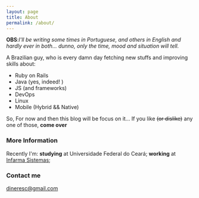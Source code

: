 ```yaml
---
layout: page
title: About
permalink: /about/
---
```


**OBS**:*I'll be writing some times in Portuguese, and others in English and hardly ever in both... dunno, only the time, mood and situation will tell.*


A Brazilian guy, who is every damn day fetching new stuffs and improving skills about:
+ Ruby on Rails
+ Java (yes, indeed! )
+ JS (and frameworks)
+ DevOps
+ Linux
+ Mobile (Hybrid && Native)

So, For now and then this blog will be focus on it... 
If you like ~~(or dislike)~~ any one of those, **come over** 

### More Information

Recently I'm:
**studying** at Universidade Federal do Ceará;
**working** at [Infarma Sistemas](www.infarma.com.br);


### Contact me
[dineresc@gmail.com](mailto:dineresc@gmail.com)
